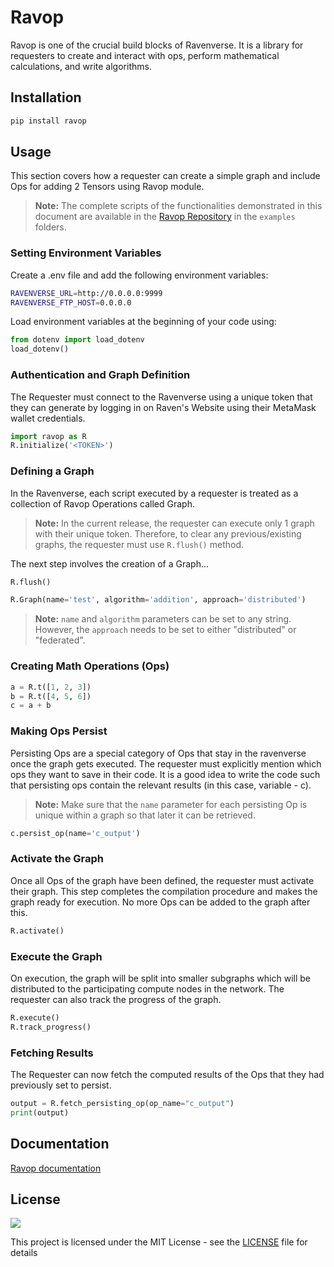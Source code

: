 # Ravop

Ravop is one of the crucial build blocks of Ravenverse. It is a library for requesters to create and interact with ops, perform mathematical calculations, and write algorithms. 

## Installation

```bash
pip install ravop
```

## Usage

This section covers how a requester can create a simple graph and include Ops for adding 2 Tensors using Ravop module.

>**Note:** The complete scripts of the functionalities demonstrated in this document are available in the [Ravop Repository](https://github.com/ravenprotocol/ravop) in the ```examples``` folders.

### Setting Environment Variables
Create a .env file and add the following environment variables:

```bash
RAVENVERSE_URL=http://0.0.0.0:9999
RAVENVERSE_FTP_HOST=0.0.0.0
```

Load environment variables at the beginning of your code using:

```python
from dotenv import load_dotenv
load_dotenv()
```

### Authentication and Graph Definition

The Requester must connect to the Ravenverse using a unique token that they can generate by logging in on Raven's Website using their MetaMask wallet credentials.   

```python
import ravop as R
R.initialize('<TOKEN>')
```

### Defining a Graph

In the Ravenverse, each script executed by a requester is treated as a collection of Ravop Operations called Graph.<br> 
> **Note:** In the current release, the requester can execute only 1 graph with their unique token. Therefore, to clear any previous/existing graphs, the requester must use ```R.flush()``` method. <br>

The next step involves the creation of a Graph... 

```python
R.flush()

R.Graph(name='test', algorithm='addition', approach='distributed')
```
> **Note:** ```name``` and ```algorithm``` parameters can be set to any string. However, the ```approach``` needs to be set to either "distributed" or "federated". 

### Creating Math Operations (Ops)

```python
a = R.t([1, 2, 3])
b = R.t([4, 5, 6])
c = a + b
```

### Making Ops Persist

Persisting Ops are a special category of Ops that stay in the ravenverse once the graph gets executed. The requester must explicitly mention which ops they want to save in their code. It is a good idea to write the code such that persisting ops contain the relevant results (in this case, variable - c).

> **Note:** Make sure that the ```name``` parameter for each persisting Op is unique within a graph so that later it can be retrieved.

```python
c.persist_op(name='c_output')
```

### Activate the Graph

Once all Ops of the graph have been defined, the requester must activate their graph. This step completes the compilation procedure and makes the graph ready for execution. No more Ops can be added to the graph after this.

```python
R.activate()
```

### Execute the Graph
On execution, the graph will be split into smaller subgraphs which will be distributed to the participating compute nodes in the network. The requester can also track the progress of the graph.

```python
R.execute()
R.track_progress()
```

### Fetching Results

The Requester can now fetch the computed results of the Ops that they had previously set to persist.

```python
output = R.fetch_persisting_op(op_name="c_output")
print(output)
```

## Documentation
    
[Ravop documentation](https://ravenprotocol.gitbook.io/ravenverse/ravop)


## License

<a href="https://github.com/ravenprotocol/ravop/blob/main/LICENSE.rst"><img src="https://img.shields.io/github/license/ravenprotocol/ravop"></a>

This project is licensed under the MIT License - see the [LICENSE](LICENSE) file for details